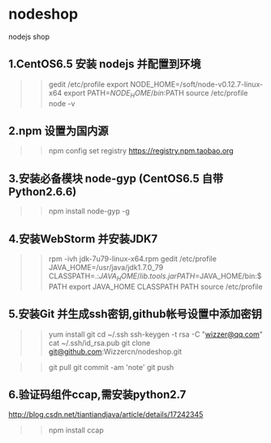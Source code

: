 # nodeshop
nodejs shop

1.CentOS6.5 安装 nodejs 并配置到环境
-----------------------------------
>>gedit /etc/profile
export NODE_HOME=/soft/node-v0.12.7-linux-x64
export PATH=$NODE_HOME/bin:$PATH
>>source /etc/profile
>>node -v

2.npm 设置为国内源
-----------------------------------
>>npm config set registry https://registry.npm.taobao.org

3.安装必备模块 node-gyp (CentOS6.5 自带Python2.6.6)
-----------------------------------
>>npm install node-gyp -g

4.安装WebStorm 并安装JDK7
-----------------------------------
>>rpm -ivh jdk-7u79-linux-x64.rpm
>>gedit /etc/profile
JAVA_HOME=/usr/java/jdk1.7.0_79
CLASSPATH=.:$JAVA_HOME/lib.tools.jar
PATH=$JAVA_HOME/bin:$PATH
export JAVA_HOME CLASSPATH PATH
>>source /etc/profile

5.安装Git 并生成ssh密钥,github帐号设置中添加密钥
-----------------------------------
>>yum install git
>>cd ~/.ssh
>>ssh-keygen -t rsa -C "wizzer@qq.com"
>>cat ~/.ssh/id_rsa.pub
>>git clone git@github.com:Wizzercn/nodeshop.git

>>git pull
>>git commit -am 'note'
>>git push

6.验证码组件ccap,需安装python2.7
------------------------------------
http://blog.csdn.net/tiantiandjava/article/details/17242345
>>npm install ccap

